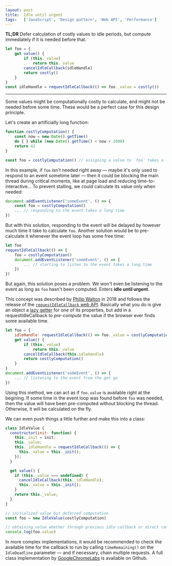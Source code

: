 ```yaml
---
layout: post
title:  Idle until urgent
tags:   ['JavaScript', 'Design pattern', 'Web API', 'Performance']
---
```


**TL;DR** Defer calculation of costly values to idle periods, but compute immediately if it is needed before that.
```javascript
let foo = {
    get value() {
        if (this._value)
            return this._value
        cancelIdleCallback(idleHandle)
        return costly()
    }
}
const idleHandle = requestIdleCallback(() => foo._value = costly())
```

<hr>

Some values might be computationally costly to calculate, and might not be needed before some time. These would be a perfect case for this design principle. 

Let's create an artificially long function:
```javascript
function costlyComputation() {
    const now = new Date().getTime()
    do { } while (new Date().getTime() < now + 1000)
    return 42
}

const foo = costlyComputation() // assigning a value to `foo` takes a long time
```

In this example, if `foo` isn't needed right away — maybe it's only used to respond to an event sometime later — then it could be blocking the main thread during critical moments, like at page load and reducing time-to-interactive... To prevent stalling, we could calculate its value only when needed:

```javascript
document.addEventListener('someEvent', () => {
    const foo = costlyComputation()
    ... // responding to the event takes a long time
})
```

But with this solution, responding to the event will be delayed by however much time it take to calculate `foo`. Another solution would be to pre-calculate it whenever the event loop has some free time:

```javascript
let foo
requestIdleCallback(() => {
    foo = costlyComputation()
    document.addEventListener('someEvent', () => {
        ... // starting to listen to the event takes a long time
    })
})
```

But again, this solution poses a problem. We won't even be listening to the event as long as `foo` hasn't been computed. Enters **idle until urgent**.

This concept was described by [Philip Walton](https://philipwalton.com/articles/idle-until-urgent/) in 2018 and follows the release of the [`requestIdleCallback` web API](https://developer.mozilla.org/en-US/docs/Web/API/Window/requestIdleCallback). Basically what you do is give an object a [lazy getter](http://til.florianpellet.com/2019/07/08/Lazy-getter/) for one of its properties, but add in a requestIdleCallback to *pre-compute* the value if the browser ever finds some available time.

```javascript
let foo = {
    idleHandle: requestIdleCallback(() => foo._value = costlyComputation()),
    get value() {
        if (this._value)
            return this._value
        cancelIdleCallback(this.idleHandle)
        return costlyComputation()
    }
}
document.addEventListener('someEvent', () => {
    ... // listening to the event from the get go
})
```

Using this method, we can act as if `foo.value` is available right at the begining. If some time in the event loop was found before `foo` was needed, then the value will have been pre-computed without blocking the thread. Otherwise, it will be calculated on the fly. 

We can even push things a little further and make this into a class:

```javascript
class IdleValue {
  constructor(init: function) {
    this._init = init;
    this._value;
    this._idleHandle = requestIdleCallback(() => {
      this._value = this._init();
    });
  }

  get value() {
    if (this._value === undefined) {
      cancelIdleCallback(this._idleHandle);
      this._value = this._init();
    }
    return this._value;
  }
}

// initialized value but deferred computation
const foo = new IdleValue(costlyComputation)

// obtaining value whether through previous idle callback or direct computation
console.log(foo.value)
```

In more complex implementations, it would be recommended to check the available time for the callback to run by calling `timeRemaining()` on the `IdleDeadline` parameter — and if necessary, chain multiple requests. A full class implementation by [GoogleChromeLabs](https://github.com/GoogleChromeLabs/idlize) is available on Github.
